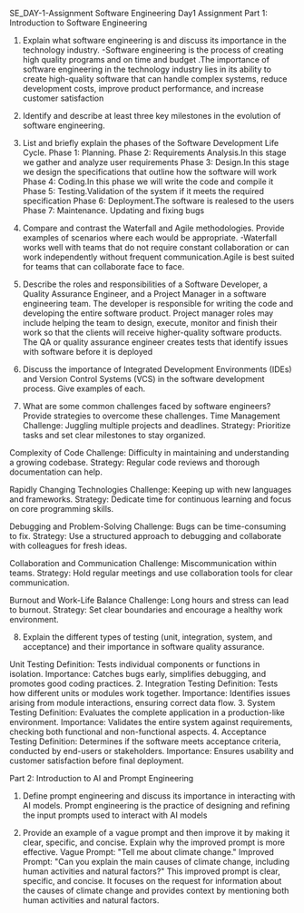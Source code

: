 SE_DAY-1-Assignment
Software Engineering Day1 Assignment
Part 1: Introduction to Software Engineering


1. Explain what software engineering is and discuss its importance in the technology industry.
-Software engineering is the process of creating high quality programs and on time and budget .The importance of software engineering in the technology industry lies in its ability to create high-quality software that can handle complex systems, reduce development costs, improve product performance, and increase customer satisfaction



2. Identify and describe at least three key milestones in the evolution of software engineering.


3. List and briefly explain the phases of the Software Development Life Cycle.
Phase 1: Planning.
Phase 2: Requirements Analysis.In this stage we gather and analyze user requirements
Phase 3: Design.In this stage we design the specifications that outline how the software will work
Phase 4: Coding.In this phase we will write the code and compile it 
Phase 5: Testing.Validation of the system if it meets the required specification
Phase 6: Deployment.The software is realesed to the users 
Phase 7: Maintenance. Updating and fixing bugs 

4. Compare and contrast the Waterfall and Agile methodologies. Provide examples of scenarios where each would be appropriate.
-Waterfall works well with teams that do not require constant collaboration or can work independently without frequent communication.Agile is best suited for teams that can collaborate face to face.

5. Describe the roles and responsibilities of a Software Developer, a Quality Assurance Engineer, and a Project Manager in a software engineering team.
The developer is responsible for writing the code and developing the entire software product.
Project manager roles may include helping the team to design, execute, monitor and finish their work so that the clients will receive higher-quality software products.
The QA or quality assurance engineer creates tests that identify issues with software before it is deployed

6. Discuss the importance of Integrated Development Environments (IDEs) and Version Control Systems (VCS) in the software development process. Give examples of each.


7. What are some common challenges faced by software engineers? Provide strategies to overcome these challenges.
 Time Management
Challenge: Juggling multiple projects and deadlines.
Strategy: Prioritize tasks and set clear milestones to stay organized.

Complexity of Code
Challenge: Difficulty in maintaining and understanding a growing codebase.
Strategy: Regular code reviews and thorough documentation can help.

Rapidly Changing Technologies
Challenge: Keeping up with new languages and frameworks.
Strategy: Dedicate time for continuous learning and focus on core programming skills.

Debugging and Problem-Solving
Challenge: Bugs can be time-consuming to fix.
Strategy: Use a structured approach to debugging and collaborate with colleagues for fresh ideas.

Collaboration and Communication
Challenge: Miscommunication within teams.
Strategy: Hold regular meetings and use collaboration tools for clear communication.

Burnout and Work-Life Balance
Challenge: Long hours and stress can lead to burnout.
Strategy: Set clear boundaries and encourage a healthy work environment.


8. Explain the different types of testing (unit, integration, system, and acceptance) and their importance in software quality assurance.

Unit Testing
Definition: Tests individual components or functions in isolation.
Importance: Catches bugs early, simplifies debugging, and promotes good coding practices.
2. Integration Testing
Definition: Tests how different units or modules work together.
Importance: Identifies issues arising from module interactions, ensuring correct data flow.
3. System Testing
Definition: Evaluates the complete application in a production-like environment.
Importance: Validates the entire system against requirements, checking both functional and non-functional aspects.
4. Acceptance Testing
Definition: Determines if the software meets acceptance criteria, conducted by end-users or stakeholders.
Importance: Ensures usability and customer satisfaction before final deployment.


Part 2: Introduction to AI and Prompt Engineering


1. Define prompt engineering and discuss its importance in interacting with AI models.
Prompt engineering is the practice of designing and refining the input prompts used to interact with AI models

2. Provide an example of a vague prompt and then improve it by making it clear, specific, and concise. Explain why the improved prompt is more effective.
Vague Prompt: "Tell me about climate change."
Improved Prompt: "Can you explain the main causes of climate change, including human activities and natural factors?"
This improved prompt is clear, specific, and concise. It focuses on the request for information about the causes of climate change and provides context by mentioning both human activities and natural factors.
